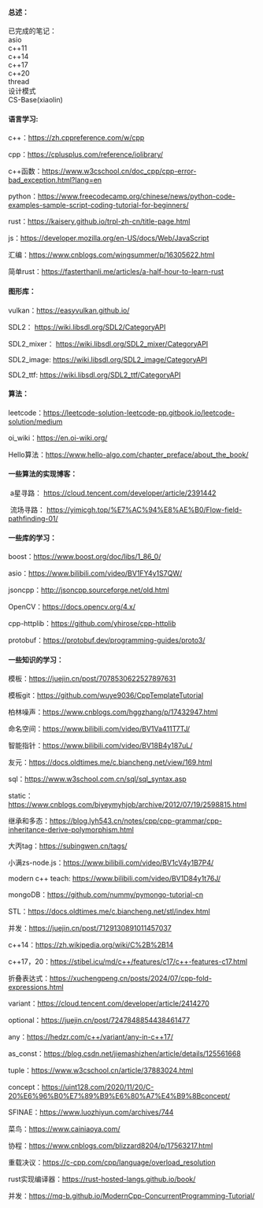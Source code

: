 #### 总述：

已完成的笔记：  
asio  
c++11  
c++14  
c++17  
c++20  
thread  
设计模式  
CS-Base(xiaolin)  

#### 语言学习:  

c++：https://zh.cppreference.com/w/cpp  

cpp：https://cplusplus.com/reference/iolibrary/

c++函数：https://www.w3cschool.cn/doc_cpp/cpp-error-bad_exception.html?lang=en  

python：https://www.freecodecamp.org/chinese/news/python-code-examples-sample-script-coding-tutorial-for-beginners/  

rust：https://kaisery.github.io/trpl-zh-cn/title-page.html

js：https://developer.mozilla.org/en-US/docs/Web/JavaScript  

汇编：https://www.cnblogs.com/wingsummer/p/16305622.html  

简单rust：https://fasterthanli.me/articles/a-half-hour-to-learn-rust

#### 图形库：

vulkan：https://easyvulkan.github.io/  

​SDL2：		https://wiki.libsdl.org/SDL2/CategoryAPI  

​SDL2_mixer：    https://wiki.libsdl.org/SDL2_mixer/CategoryAPI  

​SDL2_image:       https://wiki.libsdl.org/SDL2_image/CategoryAPI  

​SDL2_ttf:	      https://wiki.libsdl.org/SDL2_ttf/CategoryAPI  

#### 算法：  

leetcode：https://leetcode-solution-leetcode-pp.gitbook.io/leetcode-solution/medium  

oi_wiki：https://en.oi-wiki.org/  

Hello算法：https://www.hello-algo.com/chapter_preface/about_the_book/

#### 一些算法的实现博客：

​	a星寻路：	https://cloud.tencent.com/developer/article/2391442

​	流场寻路：      https://yimicgh.top/%E7%AC%94%E8%AE%B0/Flow-field-pathfinding-01/

#### 一些库的学习：

  boost：https://www.boost.org/doc/libs/1_86_0/

  asio：https://www.bilibili.com/video/BV1FY4y1S7QW/

  jsoncpp：http://jsoncpp.sourceforge.net/old.html

  OpenCV：https://docs.opencv.org/4.x/

  cpp-httplib：https://github.com/yhirose/cpp-httplib  

  protobuf：https://protobuf.dev/programming-guides/proto3/  

#### 一些知识的学习：

  模板：https://juejin.cn/post/7078530622527897631  
  
  模板git：https://github.com/wuye9036/CppTemplateTutorial  

  柏林噪声：https://www.cnblogs.com/hggzhang/p/17432947.html

  命名空间：https://www.bilibili.com/video/BV1Va411T7TJ/

  智能指针：https://www.bilibili.com/video/BV18B4y187uL/

  友元：https://docs.oldtimes.me/c.biancheng.net/view/169.html

  sql：https://www.w3school.com.cn/sql/sql_syntax.asp

  static：https://www.cnblogs.com/biyeymyhjob/archive/2012/07/19/2598815.html

  继承和多态：https://blog.lyh543.cn/notes/cpp/cpp-grammar/cpp-inheritance-derive-polymorphism.html

  大丙tag：https://subingwen.cn/tags/

  小满zs-node.js：https://www.bilibili.com/video/BV1cV4y1B7P4/

  modern c++ teach: https://www.bilibili.com/video/BV1D84y1t76J/

  mongoDB：https://github.com/nummy/pymongo-tutorial-cn

  STL：https://docs.oldtimes.me/c.biancheng.net/stl/index.html

  并发：https://juejin.cn/post/7129130891011457037  

  c++14：https://zh.wikipedia.org/wiki/C%2B%2B14

  c++17，20：https://stibel.icu/md/c++/features/c17/c++-features-c17.html  

  折叠表达式：https://xuchengpeng.cn/posts/2024/07/cpp-fold-expressions.html  

  variant：https://cloud.tencent.com/developer/article/2414270

  optional：https://juejin.cn/post/7247848854438461477  

  any：https://hedzr.com/c++/variant/any-in-c++17/  

  as_const：https://blog.csdn.net/jiemashizhen/article/details/125561668  

  tuple：https://www.w3cschool.cn/article/37883024.html  

  concept：https://uint128.com/2020/11/20/C-20%E6%96%B0%E7%89%B9%E6%80%A7%E4%B9%8Bconcept/  

  SFINAE：https://www.luozhiyun.com/archives/744  

  菜鸟：https://www.cainiaoya.com/

  协程：https://www.cnblogs.com/blizzard8204/p/17563217.html  

  重载决议：https://c-cpp.com/cpp/language/overload_resolution

  rust实现编译器：https://rust-hosted-langs.github.io/book/  

  并发：https://mq-b.github.io/ModernCpp-ConcurrentProgramming-Tutorial/  
